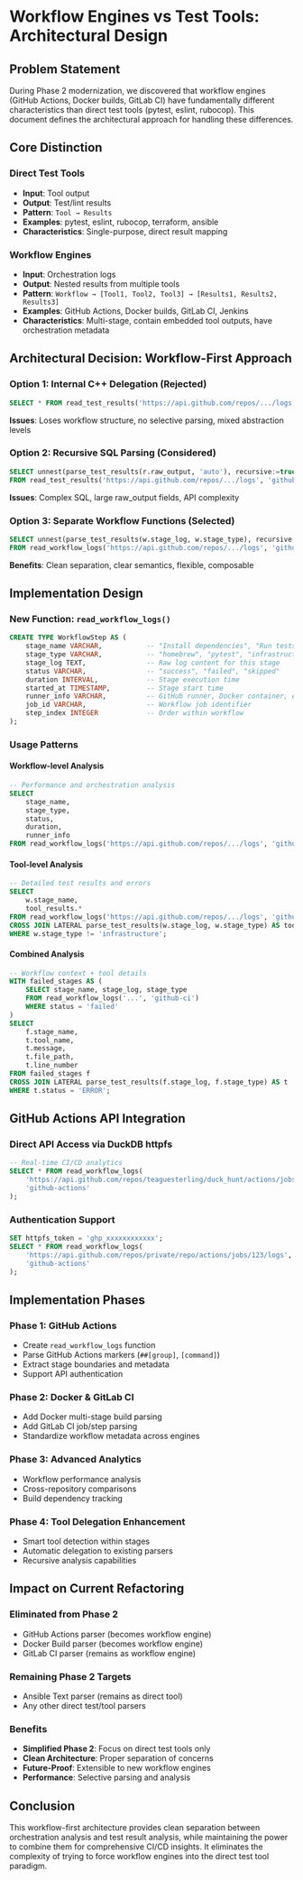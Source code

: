 # Workflow Engines vs Test Tools: Architectural Design

## Problem Statement

During Phase 2 modernization, we discovered that workflow engines (GitHub Actions, Docker builds, GitLab CI) have fundamentally different characteristics than direct test tools (pytest, eslint, rubocop). This document defines the architectural approach for handling these differences.

## Core Distinction

### Direct Test Tools
- **Input**: Tool output  
- **Output**: Test/lint results
- **Pattern**: `Tool → Results`
- **Examples**: pytest, eslint, rubocop, terraform, ansible
- **Characteristics**: Single-purpose, direct result mapping

### Workflow Engines  
- **Input**: Orchestration logs
- **Output**: Nested results from multiple tools
- **Pattern**: `Workflow → [Tool1, Tool2, Tool3] → [Results1, Results2, Results3]`
- **Examples**: GitHub Actions, Docker builds, GitLab CI, Jenkins
- **Characteristics**: Multi-stage, contain embedded tool outputs, have orchestration metadata

## Architectural Decision: Workflow-First Approach

### Option 1: Internal C++ Delegation (Rejected)
```sql
SELECT * FROM read_test_results('https://api.github.com/repos/.../logs', 'github-ci');
```
**Issues**: Loses workflow structure, no selective parsing, mixed abstraction levels

### Option 2: Recursive SQL Parsing (Considered)
```sql
SELECT unnest(parse_test_results(r.raw_output, 'auto'), recursive:=true) 
FROM read_test_results('https://api.github.com/repos/.../logs', 'github-ci') AS r
```
**Issues**: Complex SQL, large raw_output fields, API complexity

### Option 3: Separate Workflow Functions (Selected)
```sql
SELECT unnest(parse_test_results(w.stage_log, w.stage_type), recursive:=true) 
FROM read_workflow_logs('https://api.github.com/repos/.../logs', 'github-ci') AS w
```
**Benefits**: Clean separation, clear semantics, flexible, composable

## Implementation Design

### New Function: `read_workflow_logs()`

```sql
CREATE TYPE WorkflowStep AS (
    stage_name VARCHAR,           -- "Install dependencies", "Run tests"
    stage_type VARCHAR,           -- "homebrew", "pytest", "infrastructure" 
    stage_log TEXT,               -- Raw log content for this stage
    status VARCHAR,               -- "success", "failed", "skipped"
    duration INTERVAL,            -- Stage execution time
    started_at TIMESTAMP,         -- Stage start time
    runner_info VARCHAR,          -- GitHub runner, Docker container, etc.
    job_id VARCHAR,               -- Workflow job identifier
    step_index INTEGER            -- Order within workflow
);
```

### Usage Patterns

#### Workflow-level Analysis
```sql
-- Performance and orchestration analysis
SELECT 
    stage_name, 
    stage_type,
    status, 
    duration,
    runner_info
FROM read_workflow_logs('https://api.github.com/repos/.../logs', 'github-ci');
```

#### Tool-level Analysis  
```sql
-- Detailed test results and errors
SELECT 
    w.stage_name,
    tool_results.*
FROM read_workflow_logs('https://api.github.com/repos/.../logs', 'github-ci') AS w
CROSS JOIN LATERAL parse_test_results(w.stage_log, w.stage_type) AS tool_results
WHERE w.stage_type != 'infrastructure';
```

#### Combined Analysis
```sql
-- Workflow context + tool details
WITH failed_stages AS (
    SELECT stage_name, stage_log, stage_type 
    FROM read_workflow_logs('...', 'github-ci') 
    WHERE status = 'failed'
)
SELECT 
    f.stage_name,
    t.tool_name,
    t.message,
    t.file_path,
    t.line_number
FROM failed_stages f
CROSS JOIN LATERAL parse_test_results(f.stage_log, f.stage_type) AS t
WHERE t.status = 'ERROR';
```

## GitHub Actions API Integration

### Direct API Access via DuckDB httpfs
```sql
-- Real-time CI/CD analytics
SELECT * FROM read_workflow_logs(
    'https://api.github.com/repos/teaguesterling/duck_hunt/actions/jobs/46423679607/logs', 
    'github-actions'
);
```

### Authentication Support
```sql
SET httpfs_token = 'ghp_xxxxxxxxxxxx';
SELECT * FROM read_workflow_logs(
    'https://api.github.com/repos/private/repo/actions/jobs/123/logs', 
    'github-actions'
);
```

## Implementation Phases

### Phase 1: GitHub Actions
- Create `read_workflow_logs` function
- Parse GitHub Actions markers (`##[group]`, `[command]`)
- Extract stage boundaries and metadata
- Support API authentication

### Phase 2: Docker & GitLab CI
- Add Docker multi-stage build parsing
- Add GitLab CI job/step parsing
- Standardize workflow metadata across engines

### Phase 3: Advanced Analytics
- Workflow performance analysis
- Cross-repository comparisons
- Build dependency tracking

### Phase 4: Tool Delegation Enhancement
- Smart tool detection within stages
- Automatic delegation to existing parsers
- Recursive analysis capabilities

## Impact on Current Refactoring

### Eliminated from Phase 2
- GitHub Actions parser (becomes workflow engine)
- Docker Build parser (becomes workflow engine)
- GitLab CI parser (remains as workflow engine)

### Remaining Phase 2 Targets
- Ansible Text parser (remains as direct tool)
- Any other direct test/tool parsers

### Benefits
- **Simplified Phase 2**: Focus on direct test tools only
- **Clean Architecture**: Proper separation of concerns
- **Future-Proof**: Extensible to new workflow engines
- **Performance**: Selective parsing and analysis

## Conclusion

This workflow-first architecture provides clean separation between orchestration analysis and test result analysis, while maintaining the power to combine them for comprehensive CI/CD insights. It eliminates the complexity of trying to force workflow engines into the direct test tool paradigm.